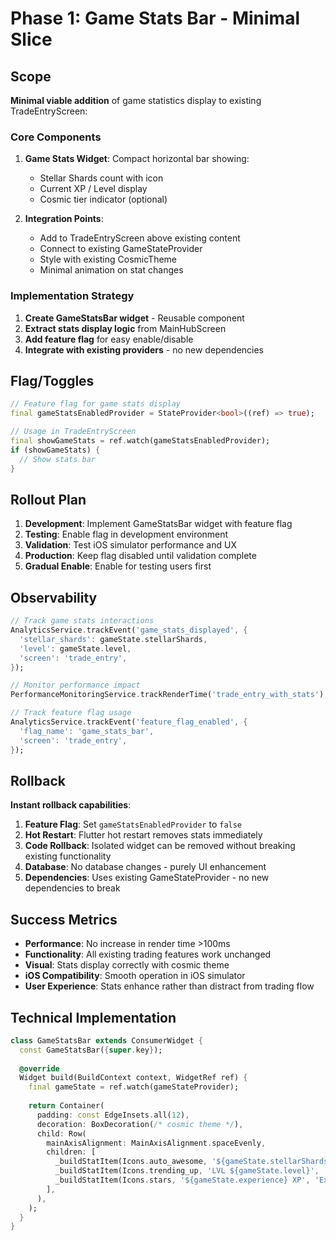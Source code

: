 # Phase 1: Game Stats Bar - Minimal Slice

## Scope
**Minimal viable addition** of game statistics display to existing TradeEntryScreen:

### Core Components
1. **Game Stats Widget**: Compact horizontal bar showing:
   - Stellar Shards count with icon
   - Current XP / Level display  
   - Cosmic tier indicator (optional)

2. **Integration Points**:
   - Add to TradeEntryScreen above existing content
   - Connect to existing GameStateProvider
   - Style with existing CosmicTheme
   - Minimal animation on stat changes

### Implementation Strategy
1. **Create GameStatsBar widget** - Reusable component
2. **Extract stats display logic** from MainHubScreen  
3. **Add feature flag** for easy enable/disable
4. **Integrate with existing providers** - no new dependencies

## Flag/Toggles
```dart
// Feature flag for game stats display
final gameStatsEnabledProvider = StateProvider<bool>((ref) => true);

// Usage in TradeEntryScreen
final showGameStats = ref.watch(gameStatsEnabledProvider);
if (showGameStats) {
  // Show stats bar
}
```

## Rollout Plan
1. **Development**: Implement GameStatsBar widget with feature flag
2. **Testing**: Enable flag in development environment
3. **Validation**: Test iOS simulator performance and UX
4. **Production**: Keep flag disabled until validation complete
5. **Gradual Enable**: Enable for testing users first

## Observability
```dart
// Track game stats interactions
AnalyticsService.trackEvent('game_stats_displayed', {
  'stellar_shards': gameState.stellarShards,
  'level': gameState.level,
  'screen': 'trade_entry',
});

// Monitor performance impact
PerformanceMonitoringService.trackRenderTime('trade_entry_with_stats');

// Track feature flag usage
AnalyticsService.trackEvent('feature_flag_enabled', {
  'flag_name': 'game_stats_bar',
  'screen': 'trade_entry',
});
```

## Rollback
**Instant rollback capabilities**:
1. **Feature Flag**: Set `gameStatsEnabledProvider` to `false`
2. **Hot Restart**: Flutter hot restart removes stats immediately  
3. **Code Rollback**: Isolated widget can be removed without breaking existing functionality
4. **Database**: No database changes - purely UI enhancement
5. **Dependencies**: Uses existing GameStateProvider - no new dependencies to break

## Success Metrics
- **Performance**: No increase in render time >100ms
- **Functionality**: All existing trading features work unchanged
- **Visual**: Stats display correctly with cosmic theme
- **iOS Compatibility**: Smooth operation in iOS simulator
- **User Experience**: Stats enhance rather than distract from trading flow

## Technical Implementation
```dart
class GameStatsBar extends ConsumerWidget {
  const GameStatsBar({super.key});
  
  @override
  Widget build(BuildContext context, WidgetRef ref) {
    final gameState = ref.watch(gameStateProvider);
    
    return Container(
      padding: const EdgeInsets.all(12),
      decoration: BoxDecoration(/* cosmic theme */),
      child: Row(
        mainAxisAlignment: MainAxisAlignment.spaceEvenly,
        children: [
          _buildStatItem(Icons.auto_awesome, '${gameState.stellarShards}', 'Shards'),
          _buildStatItem(Icons.trending_up, 'LVL ${gameState.level}', 'Level'),
          _buildStatItem(Icons.stars, '${gameState.experience} XP', 'Experience'),
        ],
      ),
    );
  }
}
```